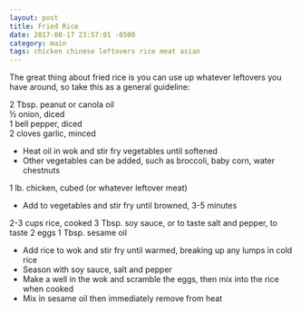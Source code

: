 ```yaml
---
layout: post
title: Fried Rice
date: 2017-08-17 23:57:01 -0500
category: main
tags: chicken chinese leftovers rice meat asian
---
```

The great thing about fried rice is you can use up whatever leftovers you have around, so take this as a general guideline:  
  
2 Tbsp. peanut or canola oil  
½ onion, diced  
1 bell pepper, diced  
2 cloves garlic, minced  
<ul>
 	<li>Heat oil in wok and stir fry vegetables until softened</li>
 	<li>Other vegetables can be added, such as broccoli, baby corn, water chestnuts</li>
</ul>
1 lb. chicken, cubed (or whatever leftover meat)  
<ul>
 	<li>Add to vegetables and stir fry until browned, 3-5 minutes</li>
</ul>
2-3 cups rice, cooked  
3 Tbsp. soy sauce, or to taste  
salt and pepper, to taste  
2 eggs  
1 Tbsp. sesame oil  
<ul>
 	<li>Add rice to wok and stir fry until warmed, breaking up any lumps in cold rice</li>
 	<li>Season with soy sauce, salt and pepper</li>
 	<li>Make a well in the wok and scramble the eggs, then mix into the rice when cooked</li>
 	<li>Mix in sesame oil then immediately remove from heat</li>
</ul>
